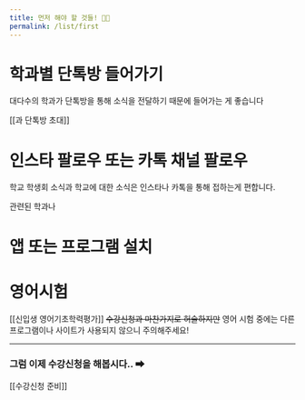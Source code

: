 ```yaml
---
title: 먼저 해야 할 것들! 👨‍💻
permalink: /list/first
---
```

# 학과별 단톡방 들어가기

대다수의 학과가 단톡방을 통해 소식을 전달하기 때문에 들어가는 게 좋습니다

[[과 단톡방 초대]]

# 인스타 팔로우 또는 카톡 채널 팔로우

학교 학생회 소식과 학교에 대한 소식은 인스타나 카톡을 통해 접하는게 편합니다.

관련된 학과나 


# 앱 또는 프로그램 설치


# 영어시험
[[신입생 영어기초학력평가]]
~~수강신청과 마찬가지로 허술하지만~~ 영어 시험 중에는 다른 프로그램이나 사이트가 사용되지 않으니 주의해주세요!

---
### 그럼 이제 수강신청을 해봅시다.. ➡
[[수강신청 준비]]